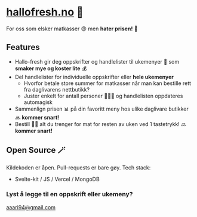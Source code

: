 # [hallofresh.no](hallofresh.no) 🥛

For oss som elsker matkasser 😍 men **hater prisen!** 🤬

## Features
* Hallo-fresh gir deg oppskrifter og handlelister til ukemenyer 📆 som **smaker mye og koster lite** 💰
* Del handlelister for individuelle oppskrifter eller **hele ukemenyer** 
  * Hvorfor betale store summer for matkasser når man kan bestille rett fra daglivarens nettbutikk?
  * Juster enkelt for antall personer 👨‍👩‍👧 og handlelisten oppdateres automagisk
* Sammenlign prisen 📊 på din favoritt meny hos ulike daglivare butikker 🔜 **kommer snart!**
* Bestill 🧑‍💻 alt du trenger for mat for resten av uken ved 1 tastetrykk! 🔜 **kommer snart!** 

## Open Source 🪄
Kildekoden er åpen. Pull-requests er bare gøy. Tech stack:

* Svelte-kit / JS / Vercel / MongoDB

### Lyst å legge til en oppskrift eller ukemeny?

aaari94@gmail.com

